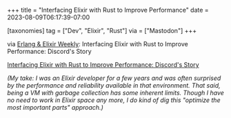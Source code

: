 +++
title = "Interfacing Elixir with Rust to Improve Performance"
date = 2023-08-09T06:17:39-07:00

[taxonomies]
tag = ["Dev", "Elixir", "Rust"]
via = ["Mastodon"]
+++

via [Erlang & Elixir Weekly](https://mastodon.social/@erlang_discussions/110850058053509865): Interfacing Elixir with Rust to Improve Performance: Discord's Story

<!-- more -->

[Interfacing Elixir with Rust to Improve Performance: Discord's Story](https://www.infoq.com/news/2019/07/rust-elixir-performance-at-scale/)

_(My take: I was an Elixir developer for a few years and was often surprised by the performance and reliability available in that environment. That said, being a VM with garbage collection has some inherent limits. Though I have no need to work in Elixir space any more, I do kind of dig this "optimize the most important parts" approach.)_
